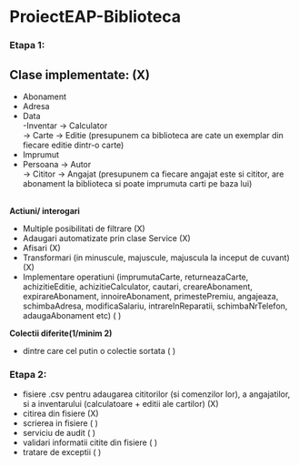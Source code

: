 # ProiectEAP-Biblioteca

### Etapa 1:
## <b>Clase implementate:</b>  (X)

- Abonament <br>
- Adresa <br>
- Data <br>
-Inventar -> Calculator <br>
          -> Carte -> Editie (presupunem ca biblioteca are cate un exemplar din fiecare editie dintr-o carte) <br>
- Imprumut <br>
- Persoana -> Autor <br>
             -> Cititor -> Angajat (presupunem ca fiecare angajat este si cititor, are abonament la biblioteca si poate imprumuta carti pe baza lui) <br><br>
         
<b>Actiuni/ interogari</b>
- Multiple posibilitati de filtrare (X)
- Adaugari automatizate prin clase Service (X)
- Afisari (X)
- Transformari (in minuscule, majuscule, majuscula la inceput de cuvant)  (X)
- Implementare operatiuni (imprumutaCarte, returneazaCarte, achizitieEditie, achizitieCalculator, cautari, creareAbonament, expirareAbonament, innoireAbonament, primestePremiu, angajeaza, schimbaAdresa, modificaSalariu, intrareInReparatii, schimbaNrTelefon, adaugaAbonament etc) ( )

<b>Colectii diferite(1/minim 2) </b>
- dintre care cel putin o colectie sortata ( )

### Etapa 2:
- fisiere .csv pentru adaugarea cititorilor (si comenzilor lor), a angajatilor, si a inventarului (calculatoare + editii ale cartilor) (X)
- citirea din fisiere (X)
- scrierea in fisiere ( )
- serviciu de audit ( )
- validari informatii citite din fisiere ( )
- tratare de exceptii ( )
